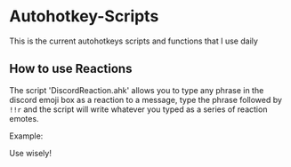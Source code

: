 # Autohotkey-Scripts

This is the current autohotkeys scripts and functions that I use daily

## How to use Reactions

The script 'DiscordReaction.ahk' allows you to type any phrase in the discord emoji box as a reaction to a message, type the phrase followed by `!!r` and the script will write whatever you typed as a series of reaction emotes.

Example:


Use wisely! 